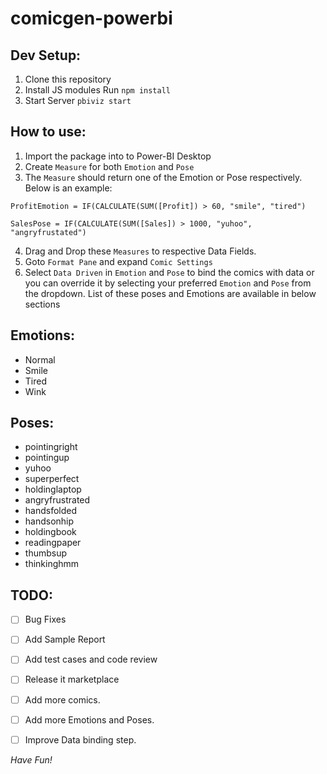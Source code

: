 # comicgen-powerbi

Dev Setup:
------------------------

1. Clone this repository
2. Install JS modules Run `npm install`
3. Start Server `pbiviz start`



How to use:
------------------------------
1. Import the package into to Power-BI Desktop
2. Create `Measure` for both `Emotion` and `Pose`
3. The `Measure` should return one of the Emotion or Pose respectively. Below is an example:
```
ProfitEmotion = IF(CALCULATE(SUM([Profit]) > 60, "smile", "tired")

SalesPose = IF(CALCULATE(SUM([Sales]) > 1000, "yuhoo", "angryfrustated")
```
4. Drag and Drop these `Measures` to respective Data Fields.
5. Goto `Format Pane` and expand `Comic Settings`
6. Select `Data Driven` in `Emotion` and `Pose` to bind the comics with data or you can override it by selecting your preferred `Emotion` and `Pose` from the dropdown. List of these poses and Emotions are available in below sections


Emotions:
------------------------------------
- Normal
- Smile
- Tired
- Wink

Poses:
-------------------------------------
- pointingright
- pointingup
- yuhoo
- superperfect
- holdinglaptop
- angryfrustrated
- handsfolded
- handsonhip
- holdingbook
- readingpaper
- thumbsup
- thinkinghmm

TODO:
-------------------------------------------
- [ ] Bug Fixes
- [ ] Add Sample Report
- [ ] Add test cases and code review
- [ ] Release it marketplace
- [ ] Add more comics.
- [ ] Add more Emotions and Poses. 
- [ ] Improve Data binding step.


*Have Fun!*
